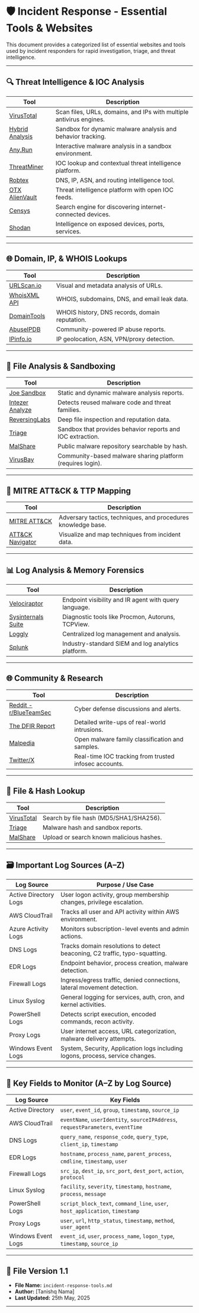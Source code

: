 # 🛡️ Incident Response - Essential Tools & Websites

This document provides a categorized list of essential websites and tools used by incident responders for rapid investigation, triage, and threat intelligence.

---

## 🔍 Threat Intelligence & IOC Analysis

| Tool | Description |
|------|-------------|
| [VirusTotal](https://www.virustotal.com/) | Scan files, URLs, domains, and IPs with multiple antivirus engines. |
| [Hybrid Analysis](https://www.hybrid-analysis.com/) | Sandbox for dynamic malware analysis and behavior tracking. |
| [Any.Run](https://any.run/) | Interactive malware analysis in a sandbox environment. |
| [ThreatMiner](https://www.threatminer.org/) | IOC lookup and contextual threat intelligence platform. |
| [Robtex](https://www.robtex.com/) | DNS, IP, ASN, and routing intelligence tool. |
| [OTX AlienVault](https://otx.alienvault.com/) | Threat intelligence platform with open IOC feeds. |
| [Censys](https://search.censys.io/) | Search engine for discovering internet-connected devices. |
| [Shodan](https://www.shodan.io/) | Intelligence on exposed devices, ports, services. |

---

## 🌐 Domain, IP, & WHOIS Lookups

| Tool | Description |
|------|-------------|
| [URLScan.io](https://urlscan.io/) | Visual and metadata analysis of URLs. |
| [WhoisXML API](https://www.whoisxmlapi.com/) | WHOIS, subdomains, DNS, and email leak data. |
| [DomainTools](https://www.domaintools.com/) | WHOIS history, DNS records, domain reputation. |
| [AbuseIPDB](https://www.abuseipdb.com/) | Community-powered IP abuse reports. |
| [IPinfo.io](https://ipinfo.io/) | IP geolocation, ASN, VPN/proxy detection. |

---

## 🧪 File Analysis & Sandboxing

| Tool | Description |
|------|-------------|
| [Joe Sandbox](https://www.joesandbox.com/) | Static and dynamic malware analysis reports. |
| [Intezer Analyze](https://analyze.intezer.com/) | Detects reused malware code and threat families. |
| [ReversingLabs](https://www.reversinglabs.com/) | Deep file inspection and reputation data. |
| [Triage](https://tria.ge/) | Sandbox that provides behavior reports and IOC extraction. |
| [MalShare](https://malshare.com/) | Public malware repository searchable by hash. |
| [VirusBay](https://www.virusbay.io/) | Community-based malware sharing platform (requires login). |

---

## 🧠 MITRE ATT&CK & TTP Mapping

| Tool | Description |
|------|-------------|
| [MITRE ATT&CK](https://attack.mitre.org/) | Adversary tactics, techniques, and procedures knowledge base. |
| [ATT&CK Navigator](https://mitre-attack.github.io/attack-navigator/) | Visualize and map techniques from incident data. |

---

## 📊 Log Analysis & Memory Forensics

| Tool | Description |
|------|-------------|
| [Velociraptor](https://www.velociraptor.app/) | Endpoint visibility and IR agent with query language. |
| [Sysinternals Suite](https://learn.microsoft.com/en-us/sysinternals/) | Diagnostic tools like Procmon, Autoruns, TCPView. |
| [Loggly](https://www.loggly.com/) | Centralized log management and analysis. |
| [Splunk](https://www.splunk.com/) | Industry-standard SIEM and log analytics platform. |

---

## 🌐 Community & Research

| Tool | Description |
|------|-------------|
| [Reddit - r/BlueTeamSec](https://www.reddit.com/r/blueteamsec/) | Cyber defense discussions and alerts. |
| [The DFIR Report](https://thedfirreport.com/) | Detailed write-ups of real-world intrusions. |
| [Malpedia](https://malpedia.caad.fkie.fraunhofer.de/) | Open malware family classification and samples. |
| [Twitter/X](https://twitter.com/) | Real-time IOC tracking from trusted infosec accounts. |

---

## 📂 File & Hash Lookup

| Tool | Description |
|------|-------------|
| [VirusTotal](https://www.virustotal.com/) | Search by file hash (MD5/SHA1/SHA256). |
| [Triage](https://tria.ge/) | Malware hash and sandbox reports. |
| [MalShare](https://malshare.com/) | Upload or search known malicious hashes. |

---

## 🗃️ Important Log Sources (A–Z)

| Log Source | Purpose / Use Case |
|------------|--------------------|
| Active Directory Logs | User logon activity, group membership changes, privilege escalation. |
| AWS CloudTrail | Tracks all user and API activity within AWS environment. |
| Azure Activity Logs | Monitors subscription-level events and admin actions. |
| DNS Logs | Tracks domain resolutions to detect beaconing, C2 traffic, typo-squatting. |
| EDR Logs | Endpoint behavior, process creation, malware detection. |
| Firewall Logs | Ingress/egress traffic, denied connections, lateral movement detection. |
| Linux Syslog | General logging for services, auth, cron, and kernel activities. |
| PowerShell Logs | Detects script execution, encoded commands, recon activity. |
| Proxy Logs | User internet access, URL categorization, malware delivery attempts. |
| Windows Event Logs | System, Security, Application logs including logons, process, service changes. |

---

## 🧾 Key Fields to Monitor (A–Z by Log Source)

| Log Source | Key Fields |
|------------|------------|
| Active Directory | `user`, `event_id`, `group`, `timestamp`, `source_ip` |
| AWS CloudTrail | `eventName`, `userIdentity`, `sourceIPAddress`, `requestParameters`, `eventTime` |
| DNS Logs | `query_name`, `response_code`, `query_type`, `client_ip`, `timestamp` |
| EDR Logs | `hostname`, `process_name`, `parent_process`, `cmdline`, `timestamp`, `user` |
| Firewall Logs | `src_ip`, `dest_ip`, `src_port`, `dest_port`, `action`, `protocol` |
| Linux Syslog | `facility`, `severity`, `timestamp`, `hostname`, `process`, `message` |
| PowerShell Logs | `script_block_text`, `command_line`, `user`, `host_application`, `timestamp` |
| Proxy Logs | `user`, `url`, `http_status`, `timestamp`, `method`, `user_agent` |
| Windows Event Logs | `event_id`, `user`, `process_name`, `logon_type`, `timestamp`, `source_ip` |

---

## 📁 File Version 1.1

- **File Name:** `incident-response-tools.md`
- **Author:** [Tanishq Nama]
- **Last Updated:** 25th May, 2025

---
